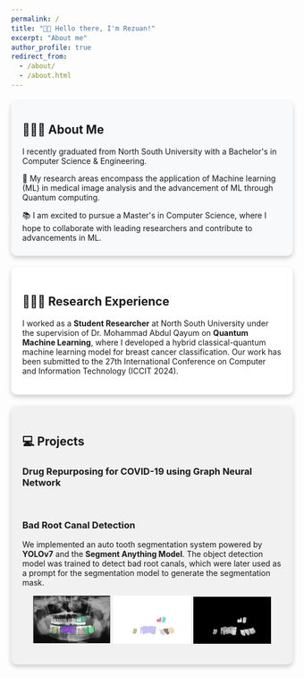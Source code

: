 ```yaml
---
permalink: /
title: "👋🏼 Hello there, I'm Rezuan!"
excerpt: "About me"
author_profile: true
redirect_from: 
  - /about/
  - /about.html
---
```




<div style="box-shadow: 0 4px 8px rgba(0, 0, 0, 0.2); padding: 10px 20px; border-radius: 10px; background-color: #f8f9fa; margin: 20px 0;">
  <h2>👨🏻‍💻 About Me</h2>
  <p>I recently graduated from North South University with a Bachelor's in Computer Science & Engineering.</p>
  <p>🔬 My research areas encompass the application of Machine learning (ML) in medical image analysis and the advancement of ML through Quantum computing.</p>
  <p>📚 I am excited to pursue a Master's in Computer Science, where I hope to collaborate with leading researchers and contribute to advancements in ML.</p>
</div>

<div style="box-shadow: 0 4px 8px rgba(0, 0, 0, 0.2); padding: 20px; border-radius: 10px; background-color: #ffffff; margin: 20px 0;">
  <h2>👨🏻‍🔬 Research Experience</h2>
  <p>I worked as a <strong>Student Researcher</strong> at North South University under the supervision of Dr. Mohammad Abdul Qayum on <strong>Quantum Machine Learning</strong>, where I developed a hybrid classical-quantum machine learning model for breast cancer classification. Our work has been submitted to the 27th International Conference on Computer and Information Technology (ICCIT 2024).</p>
</div>

<div style="box-shadow: 0 4px 8px rgba(0, 0, 0, 0.2); padding: 20px; border-radius: 10px; background-color: #f1f1f1; margin: 20px 0;">
  <h2>💻 Projects</h2>
  <h3>Drug Repurposing for COVID-19 using Graph Neural Network</h3>

  <br>
  <h3>Bad Root Canal Detection</h3>
  <p>We implemented an auto tooth segmentation system powered by <strong>YOLOv7</strong> and the <strong>Segment 
    Anything Model</strong>. The object detection model was trained to detect bad root canals, which were later used 
    as a prompt for the segmentation model to generate the segmentation mask.</p>
    <p align="center">
      <img src="images/project 1.1.png" alt="First Image" width="30%" />
      <img src="images/project 1.2.png" alt="Second Image" width="30%" />
      <img src="images/project 1.3.png" alt="Third Image" width="30%" />
    </p>
    
</div>
